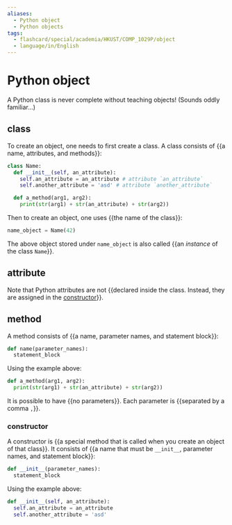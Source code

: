 ```yaml
---
aliases:
  - Python object
  - Python objects
tags:
  - flashcard/special/academia/HKUST/COMP_1029P/object
  - language/in/English
---
```


# Python object

A Python class is never complete without teaching objects! (Sounds oddly familiar...)

## class

To create an object, one needs to first create a class. A class consists of {{a name, attributes, and methods}}: <!--SR:!2024-11-24,226,330-->

```Python
class Name:
  def __init__(self, an_attribute):
    self.an_attribute = an_attribute # attribute `an_attribute`
    self.another_attribute = 'asd' # attribute `another_attribute`

  def a_method(arg1, arg2):
    print(str(arg1) + str(an_attribute) + str(arg2))
```

Then to create an object, one uses {{the name of the class}}: <!--SR:!2024-04-18,58,310-->

```Python
name_object = Name(42)
```

The above object stored under `name_object` is also called {{an _instance_ of the class `Name`}}. <!--SR:!2024-05-04,72,310-->

## attribute

Note that Python attributes are not {{declared inside the class. Instead, they are assigned in the [constructor](#constructor)}}. <!--SR:!2024-10-04,172,310-->

## method

A method consists of {{a name, parameter names, and statement block}}: <!--SR:!2024-04-28,67,310-->

```Python
def name(parameter_names):
  statement_block
```

Using the example above:

```Python
def a_method(arg1, arg2):
  print(str(arg1) + str(an_attribute) + str(arg2))
```

It is possible to have {{no parameters}}. Each parameter is {{separated by a comma `,`}}. <!--SR:!2024-09-22,160,310!2024-11-29,231,330-->

### constructor

A constructor is {{a special method that is called when you create an object of that class}}. It consists of {{a name that must be `__init__`, parameter names, and statement block}}: <!--SR:!2024-04-27,66,310!2024-05-05,73,310-->

```Python
def __init__(parameter_names):
  statement_block
```

Using the example above:

```Python
def __init__(self, an_attribute):
  self.an_attribute = an_attribute
  self.another_attribute = 'asd'
```
